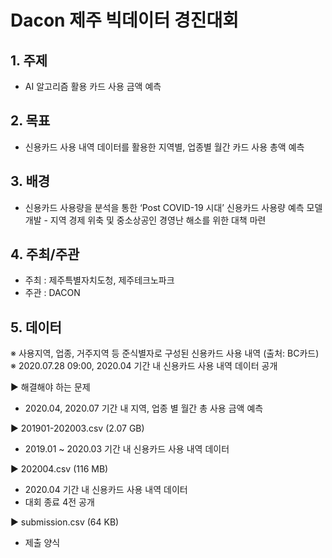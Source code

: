 # Dacon 제주 빅데이터 경진대회
## 1. 주제
- AI 알고리즘 활용 카드 사용 금액 예측

## 2. 목표
- 신용카드 사용 내역 데이터를 활용한 지역별, 업종별 월간 카드 사용 총액 예측

## 3. 배경
- 신용카드 사용량을 분석을 통한  ‘Post COVID-19 시대’ 신용카드 사용량 예측 모델 개발
﻿﻿- ﻿﻿﻿﻿﻿﻿﻿﻿﻿﻿﻿﻿﻿﻿﻿﻿﻿﻿﻿﻿﻿﻿지역 경제 위축 및 중소상공인 경영난 해소를 위한 대책 마련 

## 4. 주최/주관
- 주최 : 제주특별자치도청, 제주테크노파크
- 주관 : DACON

## 5. 데이터
  ※ 사용지역, 업종, 거주지역 등 준식별자로 구성된 신용카드 사용 내역 (출처: BC카드)
  ※ 2020.07.28 09:00, 2020.04 기간 내 신용카드 사용 내역 데이터 공개

  ▶ 해결해야 하는 문제
  - 2020.04, 2020.07 기간 내 지역, 업종 별 월간 총 사용 금액 예측

  ▶ 201901-202003.csv (2.07 GB)
  - 2019.01 ~ 2020.03 기간 내 신용카드 사용 내역 데이터

  ▶ 202004.csv (116 MB)
  - 2020.04 기간 내 신용카드 사용 내역 데이터
  - 대회 종료 4전 공개

  ▶ submission.csv (64 KB)
  - 제출 양식
